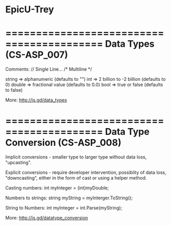 # EpicU-Trey

==========================================
Data Types (CS-ASP_007)
==========================================

Comments: // Single Line... 
          /* Multiline */

string => alphanumeric (defaults to "")
int => 2 billion to -2 billion (defaults to 0)
double => fractional value (defaults to 0.0)
bool => true or false (defaults to false)

More: http://is.gd/data_types


==========================================
Data Type Conversion (CS-ASP_008)
==========================================

Implicit conversions - smaller type to larger type 
without data loss, "upcasting".

Explicit conversions - require developer intervention,
possiblity of data loss, "downcasting", either in
the form of cast or using a helper method.

Casting numbers:
int myInteger = (int)myDouble;

Numbers to strings:
string myString = myInterger.ToString();

String to Numbers:
int myInteger = int.Parse(myString);

More: http://is.gd/datatype_conversion



